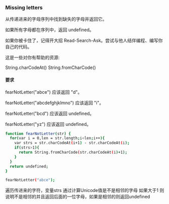 ### Missing letters

从传递进来的字母序列中找到缺失的字母并返回它。

如果所有字母都在序列中，返回 undefined。

如果你被卡住了，记得开大招 Read-Search-Ask。尝试与他人结伴编程、编写你自己的代码。

这是一些对你有帮助的资源:

String.charCodeAt()
String.fromCharCode()


#### 要求
fearNotLetter("abce") 应该返回 "d"。

fearNotLetter("abcdefghjklmno") 应该返回 "i"。

fearNotLetter("bcd") 应该返回 undefined。

fearNotLetter("yz") 应该返回 undefined。

```bash
function fearNotLetter(str) {
  for(var i = 0,len = str.length;i<len;i++){
    var strs = str.charCodeAt(i+1) - str.charCodeAt(i);
    if(strs>1){
      return String.fromCharCode(str.charCodeAt(i)+1);
    }
  }
  return undefined;
}

fearNotLetter("abce");
```

遍历传进来的字符，变量strs 通过计算Unicode值是不是相邻的字母 如果大于1 则说明不是相邻的并且返回后面的一位字母，如果是相邻的则返回undefined